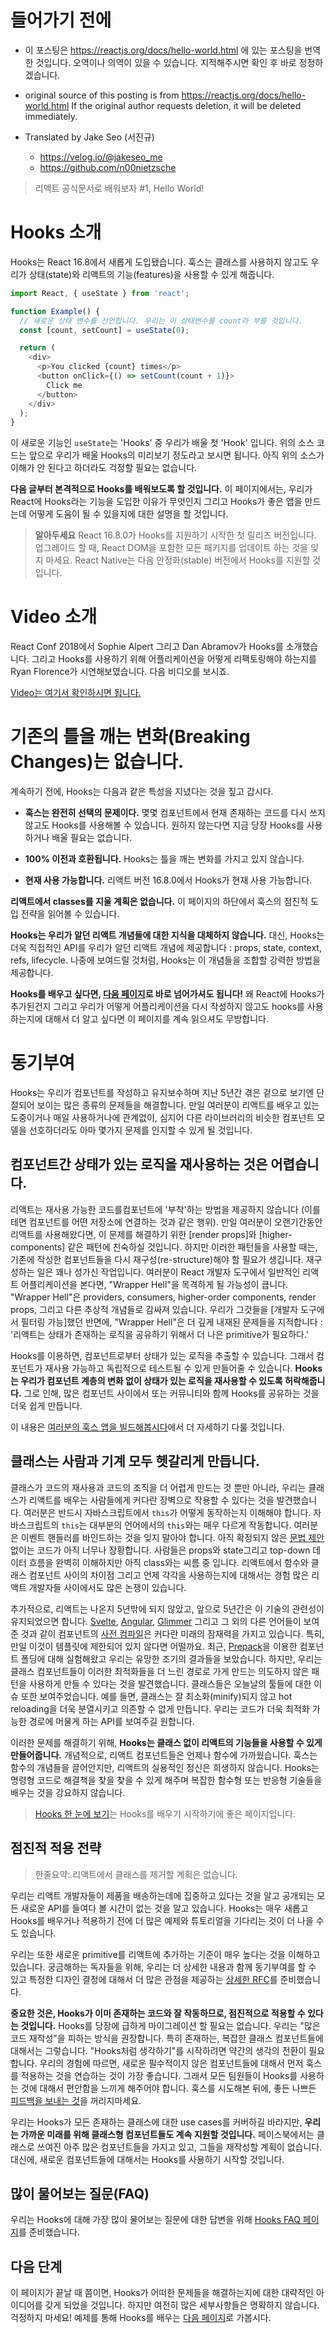 # 들어가기 전에

- 이 포스팅은 https://reactjs.org/docs/hello-world.html 에 있는 포스팅을 번역한 것입니다. 오역이나 의역이 있을 수 있습니다. 지적해주시면 확인 후 바로 정정하겠습니다.

- original source of this posting is from https://reactjs.org/docs/hello-world.html If the original author requests deletion, it will be deleted immediately.

- Translated by Jake Seo (서진규)

	- https://velog.io/@jakeseo_me
	- https://github.com/n00nietzsche
    
> 리액트 공식문서로 배워보자 #1, Hello World!

# Hooks 소개

Hooks는 React 16.8에서 새롭게 도입됐습니다. 훅스는 클래스를 사용하지 않고도 우리가 상태(state)와 리액트의 기능(features)을 사용할 수 있게 해줍니다.

```js
import React, { useState } from 'react';

function Example() {
  // 새로운 상태 변수를 선언합니다. 우리는 이 상태변수를 count라 부를 것입니다.
  const [count, setCount] = useState(0);

  return (
    <div>
      <p>You clicked {count} times</p>
      <button onClick={() => setCount(count + 1)}>
        Click me
      </button>
    </div>
  );
}
```

이 새로운 기능인 `useState`는 'Hooks' 중 우리가 배울 첫 'Hook' 입니다. 위의 소스 코드는 앞으로 우리가 배울 Hooks의 미리보기 정도라고 보시면 됩니다. 아직 위의 소스가 이해가 안 된다고 하더라도 걱정할 필요는 없습니다.

**다음 글부터 본격적으로 Hooks를 배워보도록 할 것입니다.** 이 페이지에서는, 우리가 React에 Hooks라는 기능을 도입한 이유가 무엇인지 그리고 Hooks가 좋은 앱을 만드는데 어떻게 도움이 될 수 있을지에 대한 설명을 할 것입니다.

> **알아두세요**
> React 16.8.0가 Hooks를 지원하기 시작한 첫 릴리즈 버전입니다. 업그레이드 할 때, React DOM을 포함한 모든 패키지를 업데이트 하는 것을 잊지 마세요. React Native는 다음 안정화(stable) 버전에서 Hooks를 지원할 것입니다.

# Video 소개

React Conf 2018에서 Sophie Alpert 그리고 Dan Abramov가 Hooks를 소개했습니다. 그리고 Hooks를 사용하기 위해 어플리케이션을 어떻게 리팩토링해야 하는지를 Ryan Florence가 시연해보였습니다. 다음 비디오를 보시죠.

[Video는 여기서 확인하시면 됩니다.](https://www.youtube.com/watch?v=dpw9EHDh2bM)

# 기존의 틀을 깨는 변화(Breaking Changes)는 없습니다.

계속하기 전에, Hooks는 다음과 같은 특성을 지녔다는 것을 짚고 갑시다.

- **훅스는 완전히 선택의 문제이다.** 몇몇 컴포넌트에서 현재 존재하는 코드를 다시 쓰지 않고도 Hooks를 사용해볼 수 있습니다. 원하지 않는다면 지금 당장 Hooks를 사용하거나 배울 필요는 없습니다.

- **100% 이전과 호환됩니다.** Hooks는 틀을 깨는 변화를 가지고 있지 않습니다.

- **현재 사용 가능합니다.** 리액트 버전 16.8.0에서 Hooks가 현재 사용 가능합니다.

**리액트에서 classes를 지울 계획은 없습니다.** 이 페이지의 하단에서 훅스의 점진적 도입 전략을 읽어볼 수 있습니다.

**Hooks는 우리가 알던 리액트 개념들에 대한 지식을 대체하지 않습니다.** 대신, Hooks는 더욱 직접적인 API를 우리가 알던 리액트 개념에 제공합니다 : props, state, context, refs, lifecycle. 나중에 보여드릴 것처럼, Hooks는 이 개념들을 조합할 강력한 방법을 제공합니다.

**Hooks를 배우고 싶다면, [다음 페이지](https://reactjs.org/docs/hooks-overview.html)로 바로 넘어가셔도 됩니다!** 왜 React에 Hooks가 추가된건지 그리고 우리가 어떻게 어플리케이션을 다시 작성하지 않고도 hooks를 사용하는지에 대해서 더 알고 싶다면 이 페이지를 계속 읽으셔도 무방합니다.

# 동기부여

Hooks는 우리가 컴포넌트를 작성하고 유지보수하며 지난 5년간 겪은 겉으로 보기엔 단절되어 보이는 많은 종류의 문제들을 해결합니다. 만일 여러분이 리액트를 배우고 있는 도중이거나 매일 사용하거나에 관계없이, 심지어 다른 라이브러리의 비슷한 컴포넌트 모델을 선호하더라도 아마 몇가지 문제를 인지할 수 있게 될 것입니다.

## 컴포넌트간 상태가 있는 로직을 재사용하는 것은 어렵습니다.

리액트는 재사용 가능한 코드를컴포넌트에 '부착'하는 방법을 제공하지 않습니다 (이를테면 컴포넌트를 어떤 저장소에 연결하는 것과 같은 행위). 만일 여러분이 오랜기간동안 리액트를 사용해왔다면, 이 문제를 해결하기 위한 [render props]와 [higher-components] 같은 패턴에 친숙하실 것입니다. 하지만 이러한 패턴들을 사용할 때는, 기존에 작성한 컴포넌트들을 다시 재구성(re-structure)해야 할 필요가 생깁니다. 재구성하는 일은 꽤나 성가신 작업입니다. 여러분이 React 개발자 도구에서 일반적인 리액트 어플리케이션을 본다면, "Wrapper Hell"을 목격하게 될 가능성이 큽니다. "Wrapper Hell"은 providers, consumers, higher-order components, render props, 그리고 다른 추상적 개념들로 감싸져 있습니다. 우리가 그것들을 [개발자 도구에서 필터링 가능]했던 반면에, "Wrapper Hell"은 더 깊게 내재된 문제들을 지적합니다 : '리액트는 상태가 존재하는 로직을 공유하기 위해서 더 나은 primitive가 필요하다.'

Hooks를 이용하면, 컴포넌트로부터 상태가 있는 로직을 추출할 수 있습니다. 그래서 컴포넌트가 재사용 가능하고 독립적으로 테스트될 수 있게 만들어줄 수 있습니다. **Hooks는 우리가 컴포넌트 계층의 변화 없이 상태가 있는 로직을 재사용할 수 있도록 허락해줍니다.** 그로 인해, 많은 컴포넌트 사이에서 또는 커뮤니티와 함께 Hooks를 공유하는 것을 더욱 쉽게 만듭니다. 

이 내용은 [여러분의 훅스 앱을 빌드해봅시다](https://reactjs.org/docs/hooks-custom.html)에서 더 자세하기 다룰 것입니다.

## 클래스는 사람과 기계 모두 헷갈리게 만듭니다.

클래스가 코드의 재사용과 코드의 조직을 더 어렵게 만드는 것 뿐만 아니라, 우리는 클래스가 리액트를 배우는 사람들에게 커다란 장벽으로 작용할 수 있다는 것을 발견했습니다. 여러분은 반드시 자바스크립트에서 `this`가 어떻게 동작하는지 이해해야 합니다. 자바스크립트의 `this`는 대부분의 언어에서의 `this`와는 매우 다르게 작동합니다. 여러분은 이벤트 핸들러를 바인드하는 것을 잊지 말아야 합니다. 아직 확정되지 않은 [문법 제안](https://babeljs.io/docs/en/babel-plugin-transform-class-properties/)없이는 코드가 아직 너무나 장황합니다. 사람들은 props와 state그리고 top-down 데이터 흐름을 완벽히 이해하지만 아직 class와는 씨름 중 입니다. 리액트에서 함수와 클래스 컴포넌트 사이의 차이점 그리고 언제 각각을 사용하는지에 대해서는 경험 많은 리액트 개발자들 사이에서도 많은 논쟁이 있습니다.

추가적으로, 리액트는 나온지 5년밖에 되지 않았고, 앞으로 5년간은 이 기술의 관련성이 유지되었으면 합니다. [Svelte](https://svelte.dev/), [Angular](https://angular.io/), [Glimmer](https://glimmerjs.com/) 그리고 그 외의 다른 언어들이 보여준 것과 같이 컴포넌트의 [사전 컴파일](https://en.wikipedia.org/wiki/Ahead-of-time_compilation)은 커다란 미래의 잠재력을 가지고 있습니다. 특히, 만일 이것이 템플릿에 제한되어 있지 않다면 어떨까요. 최근, [Prepack](https://prepack.io/)을 이용한 컴포넌트 폴딩에 대해 실험해왔고 우리는 유망한 조기의 결과들을 보았습니다. 하지만, 우리는 클래스 컴포넌트들이 이러한 최적화들을 더 느린 경로로 가게 만드는 의도하지 않은 패턴을 사용하게 만들 수 있다는 것을 발견했습니다. 클래스들은 오늘날의 툴들에 대한 이슈 또한 보여주었습니다. 예를 들면, 클래스는 잘 최소화(minify)되지 않고 hot reloading을 더욱 분열시키고 의존할 수 없게 만듭니다. 우리는 코드가 더욱 최적화 가능한 경로에 머물게 하는 API를 보여주길 원합니다.

이러한 문제를 해결하기 위해, **Hooks는 클래스 없이 리액트의 기능들을 사용할 수 있게 만들어줍니다.** 개념적으로, 리액트 컴포넌트들은 언제나 함수에 가까웠습니다. 훅스는 함수의 개념들을 끌어안지만, 리액트의 실용적인 정신은 희생하지 않습니다. Hooks는 명령형 코드로 해결책을 찾을 찾을 수 있게 해주며 복잡한 함수형 또는 반응형 기술들을 배우는 것을 강요하지 않습니다.

> [Hooks 한 눈에 보기](https://reactjs.org/docs/hooks-overview.html)는 Hooks를 배우기 시작하기에 좋은 페이지입니다.

## 점진적 적용 전략

>한줄요약: 리액트에서 클래스를 제거할 계획은 없습니다.

우리는 리액트 개발자들이 제품을 배송하는데에 집중하고 있다는 것을 알고 공개되는 모든 새로운 API를 들여다 볼 시간이 없는 것을 알고 있습니다. Hooks는 매우 새롭고 Hooks를 배우거나 적용하기 전에 더 많은 예제와 튜토리얼을 기다리는 것이 더 나을 수도 있습니다.

우리는 또한 새로운 primitive를 리액트에 추가하는 기준이 매우 높다는 것을 이해하고 있습니다. 궁금해하는 독자들을 위해, 우리는 더 상세한 내용과 함께 동기부여를 할 수 있고 특정한 디자인 결정에 대해서 더 많은 관점을 제공하는 [상세한 RFC](https://github.com/reactjs/rfcs/pull/68)를 준비했습니다. 

**중요한 것은, Hooks가 이미 존재하는 코드와 잘 작동하므로, 점진적으로 적용할 수 있다는 것입니다.** Hooks를 당장에 급하게 마이그레이션 할 필요는 없습니다. 우리는 "많은 코드 재작성"을 피하는 방식을 권장합니다. 특히 존재하는, 복잡한 클래스 컴포넌트들에 대해서는 그렇습니다. "Hooks처럼 생각하기"를 시작하려면 약간의 생각의 전환이 필요합니다. 우리의 경험에 따르면, 새로운 필수적이지 않은 컴포넌트들에 대해서 먼저 훅스를 적용하는 것을 연습하는 것이 가장 좋습니다. 그래서 모든 팀원들이 Hooks를 사용하는 것에 대해서 편안함을 느끼게 해주어야 합니다. 훅스를 시도해본 뒤에, 좋든 나쁘든 [피드백을 보내는 것](https://github.com/facebook/react/issues/new)을 꺼리지마세요.

우리는 Hooks가 모든 존재하는 클래스에 대한 use cases를 커버하길 바라지만, **우리는 가까운 미래를 위해 클래스형 컴포넌트들도 계속 지원할 것입니다.** 페이스북에서는 클래스로 쓰여진 아주 많은 컴포넌트들을 가지고 있고, 그들을 재작성할 계획이 없습니다. 대신에, 새로운 컴포넌트들에 대해서는 Hooks를 사용하기 시작할 것입니다.

## 많이 물어보는 질문(FAQ)

우리는 Hooks에 대해 가장 많이 물어보는 질문에 대한 답변을 위해 [Hooks FAQ 페이지](https://reactjs.org/docs/hooks-faq.html)를 준비했습니다.

## 다음 단계

이 페이지가 끝날 때 쯤이면, Hooks가 어떠한 문제들을 해결하는지에 대한 대략적인 아이디어를 갖게 되었을 것입니다. 하지만 여전히 많은 세부사항들은 명확하지 않습니다. 걱정하지 마세요! 예제를 통해 Hooks를 배우는 [다음 페이지](https://reactjs.org/docs/hooks-overview.html)로 가봅시다.
